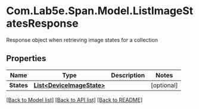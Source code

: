 # Com.Lab5e.Span.Model.ListImageStatesResponse
Response object when retrieving image states for a collection

## Properties

Name | Type | Description | Notes
------------ | ------------- | ------------- | -------------
**States** | [**List&lt;DeviceImageState&gt;**](DeviceImageState.md) |  | [optional] 

[[Back to Model list]](../README.md#documentation-for-models) [[Back to API list]](../README.md#documentation-for-api-endpoints) [[Back to README]](../README.md)

